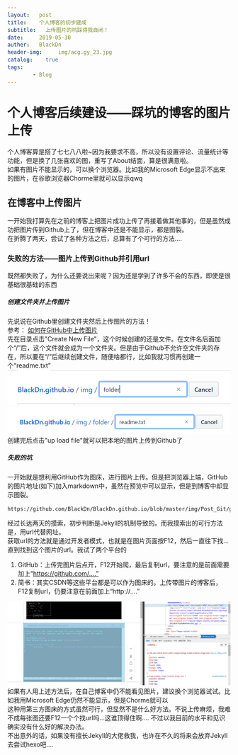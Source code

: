 ```yaml
---
layout:   post
title:    个人博客的初步建成
subtitle:   上传图片的坑踩得我自闭！
date:     2019-05-30
auther:   BlackDn
header-img:     img/acg.gy_23.jpg
catalog:    true
tags:
        - Blog
---
```

# 个人博客后续建设——踩坑的博客的图片上传
个人博客算是搭了七七八八啦~因为我要求不高，所以没有设置评论、流量统计等功能，但是换了几张喜欢的图，重写了About结面，算是很满意啦。  
如果有图片不能显示的，可以换个浏览器。比如我的Microsoft Edge显示不出来的图片，在谷歌浏览器Chorme里就可以显示qwq  
## 在博客中上传图片
一开始我打算先在之前的博客上把图片成功上传了再接着做其他事的，但是虽然成功把图片传到Github上了，但在博客中还是不能显示，都是图裂。  
在折腾了两天，尝试了各种方法之后，总算有了个可行的方法....  
### 失败的方法——图片上传到Github并引用url
既然都失败了，为什么还要说出来呢？因为还是学到了许多不会的东西，即使是很基础很基础的东西  
##### 创建文件夹并上传图片
先说说在Github里创建文件夹然后上传图片的方法！  
参考：  [如何在GitHub中上传图片](https://blog.csdn.net/Cassie_zkq/article/details/79968598)  
先在目录点击"Create New File"，这个时候创建的还是文件。在文件名后面加个“/”后，这个文件就会成为一个文件夹。但是由于Github不允许空文件夹的存在，所以要在“/”后继续创建文件，随便啥都行，比如我就习惯再创建一个“readme.txt”  
![createnew](https://github.com/BlackDn/BlackDn.github.io/blob/master/img/Post_Blog/createnew.jpg?raw=true)  
![newfolder](https://github.com/BlackDn/BlackDn.github.io/blob/master/img/Post_Blog/newfolder.jpg?raw=true)  
创建完后点击"up load file"就可以把本地的图片上传到Github了  
##### 失败的坑
一开始就是想利用GitHub作为图床，进行图片上传。但是把浏览器上端，GitHub的图片地址(如下)加入markdown中，虽然在预览中可以显示，但是到博客中却显示图裂。  
```
https://github.com/BlackDn/BlackDn.github.io/blob/master/img/Post_Git/git.jpg
```
经过长达两天的摸索，初步判断是Jekyll的机制导致的。而我摸索出的可行方法是，用url代替网址。  
获取url的方法就是通过开发者模式，也就是在图片页面按F12，然后一直往下找...直到找到这个图片的url。我试了两个平台的  
1. GitHub：上传完图片后点开，F12开始爬，最后复制url，要注意的是前面需要加上“https://github.com/....”
2. 简书：其实CSDN等这些平台都是可以作为图床的。上传带图片的博客后，F12复制url，仍要注意在前面加上“http://....”

![geturl](https://github.com/BlackDn/BlackDn.github.io/blob/master/img/Post_Blog/getUrl.jpg?raw=true)
如果有人用上述方法后，在自己博客中仍不能看见图片，建议换个浏览器试试。比如我用Microsoft Edge仍然不能显示，但是Chorme就可以  
这种用第三方图床的方式虽然可行，但显然不是什么好方法。不说上传麻烦，我难不成每张图还要F12一个个找url吗...这谁顶得住啊.... 
不过以我目前的水平和见识确实没有什么好的解决办法。  
不出意外的话，如果没有擅长Jekyll的大佬救我，也许在不久的将来会放弃Jekyll去尝试hexo吧....
